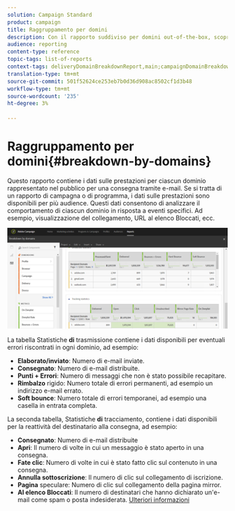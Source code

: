 ```yaml
---
solution: Campaign Standard
product: campaign
title: Raggruppamento per domini
description: Con il rapporto suddiviso per domini out-of-the-box, scopri i dati sulle prestazioni delle tue consegne a seconda del dominio del cliente.
audience: reporting
content-type: reference
topic-tags: list-of-reports
context-tags: deliveryDomainBreakdownReport,main;campaignDomainBreakdownReport,main;programDomainBreakdownReport,main
translation-type: tm+mt
source-git-commit: 501f52624ce253eb7b0d36d908ac8502cf1d3b48
workflow-type: tm+mt
source-wordcount: '235'
ht-degree: 3%

---
```



# Raggruppamento per domini{#breakdown-by-domains}

Questo rapporto contiene i dati sulle prestazioni per ciascun dominio rappresentato nel pubblico per una consegna tramite e-mail. Se si tratta di un rapporto di campagna o di programma, i dati sulle prestazioni sono disponibili per più audience. Questi dati consentono di analizzare il comportamento di ciascun dominio in risposta a eventi specifici. Ad esempio, visualizzazione del collegamento, URL al elenco Bloccati, ecc.

![](assets/delivery_reports_6.png)

La tabella Statistiche **di** trasmissione contiene i dati disponibili per eventuali errori riscontrati in ogni dominio, ad esempio:

* **Elaborato/inviato**: Numero di e-mail inviate.
* **Consegnato**: Numero di e-mail distribuite.
* **Punti + Errori**: Numero di messaggi che non è stato possibile recapitare.
* **Rimbalzo** rigido: Numero totale di errori permanenti, ad esempio un indirizzo e-mail errato.
* **Soft bounce**: Numero totale di errori temporanei, ad esempio una casella in entrata completa.

La seconda tabella, Statistiche **di** tracciamento, contiene i dati disponibili per la reattività del destinatario alla consegna, ad esempio:

* **Consegnato**: Numero di e-mail distribuite
* **Apri**: Il numero di volte in cui un messaggio è stato aperto in una consegna.
* **Fate clic**: Numero di volte in cui è stato fatto clic sul contenuto in una consegna.
* **Annulla sottoscrizione**: Il numero di clic sul collegamento di iscrizione.
* **Pagina** speculare: Numero di clic sul collegamento della pagina mirror.
* **Al elenco Bloccati**: Il numero di destinatari che hanno dichiarato un&#39;e-mail come spam o posta indesiderata. [Ulteriori informazioni](../../audiences/using/about-opt-in-and-opt-out-in-campaign.md)

